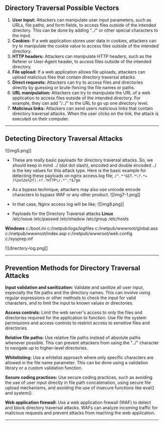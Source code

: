 ## Directory Traversal Possible Vectors
1. **User input:** Attackers can manipulate user input parameters, such as URLs, file paths, and form fields, to access files outside of the intended directory. This can be done by adding "../" or other special characters to the input.
2. **Cookies:** If a web application stores user data in cookies, attackers can try to manipulate the cookie value to access files outside of the intended directory.
3. **HTTP headers:** Attackers can manipulate HTTP headers, such as the Referer or User-Agent header, to access files outside of the intended directory.
4. **File upload:** If a web application allows file uploads, attackers can upload malicious files that contain directory traversal attacks.
5. **Direct requests:** Attackers can try to access files and directories directly by guessing or brute-forcing the file names or paths.
6. **URL manipulation:** Attackers can try to manipulate the URL of a web application to access files outside of the intended directory. For example, they can add "/../" to the URL to go up one directory level.
7. **Malicious links:** Attackers can send users malicious links that contain directory traversal attacks. When the user clicks on the link, the attack is executed on their computer.

---
## Detecting Directory Traversal Attacks
![[img5.png]]
- These are really basic payloads for directory traversal attacks. So, we should keep in mind ../ (dot dot slash), encoded and double encoded ../ is the key values for this attack type. Here is the basic example for detecting these payloads on nginx access.log file;
		`/^.*"GET.*\?.*=(%2e%2e%2f).+?.*HTTP\/.*".*$/gm`

- As a bypass technique, attackers may also use unicode encode characters to bypass WAF or any other product.
![[img7-1.png]]

- In that case, Nginx access log will be like;
![[img8.png]]

- Payloads for the Directory Traversal attacks
**Linux**                      
/etc/issue
/etc/passwd
/etc/shadow
/etc/group
/etc/hosts

**Windows**	
c:/boot.ini
c:/inetpub/logs/logfiles
c:/inetpub/wwwroot/global.asa
c:/inetpub/wwwroot/index.asp
c:/inetpub/wwwroot/web.config
c:/sysprep.inf

![[directory-log.png]]

---
## Prevention Methods for Directory Traversal Attacks
**Input validation and sanitization:** Validate and sanitize all user input, especially the file paths and the directory names. This can involve using regular expressions or other methods to check the input for valid characters, and to limit the input to known values or directories.

**Access controls:** Limit the web server's access to only the files and directories required for the application to function. Use file the system permissions and access controls to restrict access to sensitive files and directories.

**Relative file paths:** Use relative file paths instead of absolute paths whenever possible. This can prevent attackers from using the "../" character to navigate up to higher-level directories.

**Whitelisting:** Use a whitelist approach where only specific characters are allowed in the file name parameter. This can be done using a validation library or a custom validation function.

**Secure coding practices:** Use secure coding practices, such as avoiding the use of user input directly in file path concatenation, using secure file upload mechanisms, and avoiding the use of insecure functions like eval() and system().

**Web application firewall:** Use a web application firewall (WAF) to detect and block directory traversal attacks. WAFs can analyze incoming traffic for malicious requests and prevent attacks from reaching the web application.

---
